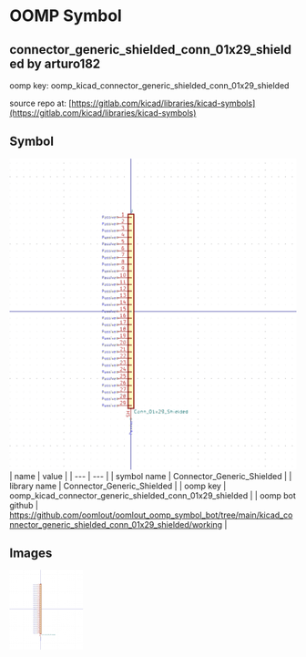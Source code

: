 # OOMP Symbol  
## connector_generic_shielded_conn_01x29_shielded  by arturo182  
  
oomp key: oomp_kicad_connector_generic_shielded_conn_01x29_shielded  
  
source repo at: [https://gitlab.com/kicad/libraries/kicad-symbols](https://gitlab.com/kicad/libraries/kicad-symbols)  
## Symbol  
  
[![working.png](working_600.png)](working.png)  
| name | value | 
| --- | --- | 
| symbol name | Connector_Generic_Shielded | 
| library name | Connector_Generic_Shielded | 
| oomp key | oomp_kicad_connector_generic_shielded_conn_01x29_shielded | 
| oomp bot github | https://github.com/oomlout/oomlout_oomp_symbol_bot/tree/main/kicad_connector_generic_shielded_conn_01x29_shielded/working | 
## Images  
  
[![working.png](working_140.png)](working.png)  
